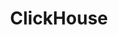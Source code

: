 ---
title: ClickHouse
categories:
  - relational-database
docs:
  - id: java
    url: https://java.testcontainers.org/modules/databases/clickhouse/
    maintainer: core
    example: |
      ```java
      var clickHouseContainer = new ClickHouseContainer();
      clickHouseContainer.start();
      ```
  - id: go
    url: https://golang.testcontainers.org/modules/clickhouse/
    maintainer: core
    example: |
      ```go
      clickHouseContainer, err := clickhouse.Run(ctx, "clickhouse/clickhouse-server:23.3.8.21-alpine")
      ```
description: |
  ClickHouse is an open-source database management system for analytical processing that allows users to generate reports using SQL queries in real-time.
---